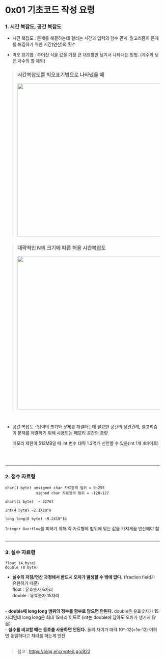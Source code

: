 
# 0x01 기초코드 작성 요령

### 1. 시간 복잡도, 공간 복잡도

- 시간 복잡도 : 문제를 해결하는데 걸리는 시간과 입력의 함수 관계.  알고리즘이 문제를 해결하기 위한 시간(연산)의 횟수

- 빅오 표기법 : 주어신 식을 값을 가장 큰 대표항만 남겨서 나타내는 방법. (계수와 낮은 차수의 항 제외) 
   
> ### 시간복잡도를 빅오표기법으로 나타냈을 때
> <img width = 500px src="https://img1.daumcdn.net/thumb/R1280x0/?scode=mtistory2&fname=https%3A%2F%2Fblog.kakaocdn.net%2Fdn%2FbW9SaA%2FbtqBUTMae2i%2FTksElsoK1TTMZDLSiUCmL0%2Fimg.png">

> ### 대략적인 N의 크기에 따른 허용 시간복잡도 
> <img width = 500px src="https://img1.daumcdn.net/thumb/R1280x0/?scode=mtistory2&fname=https%3A%2F%2Fblog.kakaocdn.net%2Fdn%2FNt5cW%2FbtqBZqoc97E%2FKYrwTbo8rbfk6EX8FJzrTK%2Fimg.png">

<br> 

- 공간 복잡도 : 입력의 크기와 문제를 해결하는데 필요한 공간의 상관관계, 알고리즘이 문제를 해결하기 위해 사용되는 메모리 공간의 총량

    메모리 제한이 512MB일 때 int 변수 대략 1.2억개 선언할 수 있음(int 1개 4바이트)

<br>
<br>

---

### 2. 정수 자료형

    char(1 byte) unsigned char 자료형의 범위 = 0~255
                  signed char 자료형의 범위 = -128~127
 
    short(2 byte)  ~ 32767

    int(4 byte) ~2.1X10^9

    long long(8 byte) ~9.2X10^18

`Integer Overflow`를 피하기 위해 각 자료형의 범위에 맞는 값을 가지게끔 연산해야 함
<br>
<br>

---

### 3. 실수 자료형

    float (4 byte)
    double (8 byte)

- <b>실수의 저장/연산 과정에서 반드시 오차가 발생할 수 밖에 없다.</b> 
 (fraction field가 유한하기 때문)  
 float : 유효숫자 6자리  
 double : 유효숫자 15자리  
 <br>
- <b>double에 long long 범위의 정수를 함부로 담으면 안된다.</b>  
double은 유효숫자가 15자리인데 long long은 최대 19자리 이므로 (int는 double에 담아도 오차가 생기지 않음)  
<br>
- <b>실수를 비교할 때는 등호를 사용하면 안된다.</b>  
둘의 차이가 대략 10^-12(=1e-12) 이하면 동일하다고 처리를 하는게 안전


<br>
<br>

> 참고 : https://blog.encrypted.gg/922
